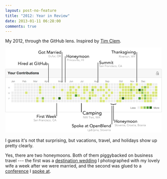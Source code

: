 ```yaml
---
layout: post-no-feature
title: "2012: Year in Review"
date: 2013-01-11 06:28:00
comments: true
---
```


My 2012, through the GitHub lens. Inspired by [Tim Clem](https://github.com/blog/1360-introducing-contributions).

[![Annotated GitHub Contributions Chart](/images/contributions-2012.png)](/images/contributions-2012.png)

I guess it's not that surprising, but vacations, travel, and holidays show up pretty clearly.

Yes, there are two honeymoons.
Both of them piggybacked on business travel --- the first was a [destination wedding](http://www.beckyjenson.com/2012/06/hawaiian-simplicity/) I photographed with my lovely wife a week after we were married, and the second was glued to a [conference](http://www.openblend.org/en/home) I [spoke at](/talks/openblend.html).
